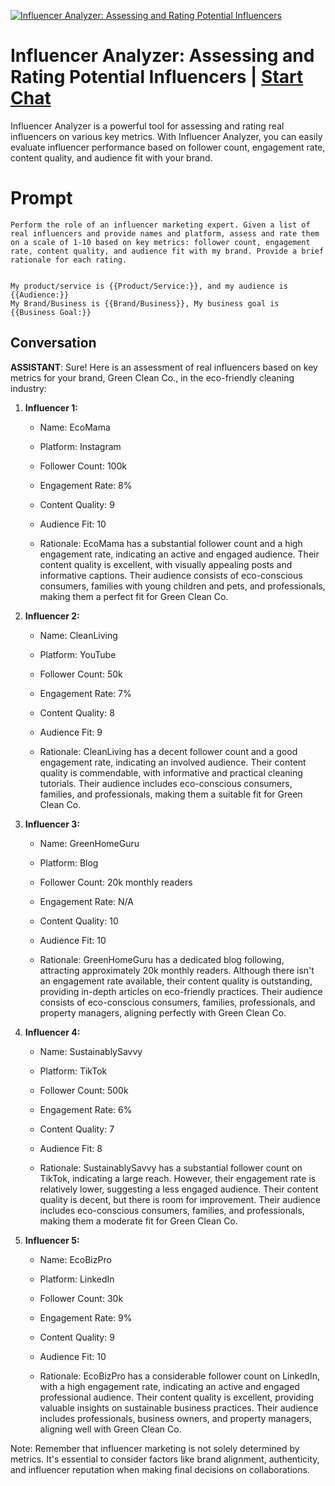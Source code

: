 
[![Influencer Analyzer: Assessing and Rating Potential Influencers](https://flow-prompt-covers.s3.us-west-1.amazonaws.com/icon/vintage/vint_6.png)](https://gptcall.net/chat.html?data=%7B%22contact%22%3A%7B%22id%22%3A%223LPJFgQ5MqOk3gfS8c5Eq%22%2C%22flow%22%3Atrue%7D%7D)
# Influencer Analyzer: Assessing and Rating Potential Influencers | [Start Chat](https://gptcall.net/chat.html?data=%7B%22contact%22%3A%7B%22id%22%3A%223LPJFgQ5MqOk3gfS8c5Eq%22%2C%22flow%22%3Atrue%7D%7D)
Influencer Analyzer is a powerful tool for assessing and rating real influencers on various key metrics. With Influencer Analyzer, you can easily evaluate influencer performance based on follower count, engagement rate, content quality, and audience fit with your brand. 

# Prompt

```
Perform the role of an influencer marketing expert. Given a list of real influencers and provide names and platform, assess and rate them on a scale of 1-10 based on key metrics: follower count, engagement rate, content quality, and audience fit with my brand. Provide a brief rationale for each rating.


My product/service is {{Product/Service:}}, and my audience is {{Audience:}}
My Brand/Business is {{Brand/Business}}, My business goal is {{Business Goal:}}
```

## Conversation

**ASSISTANT**: Sure! Here is an assessment of real influencers based on key metrics for your brand, Green Clean Co., in the eco-friendly cleaning industry:



1. **Influencer 1:**

   - Name: EcoMama

   - Platform: Instagram

   - Follower Count: 100k

   - Engagement Rate: 8%

   - Content Quality: 9

   - Audience Fit: 10

   - Rationale: EcoMama has a substantial follower count and a high engagement rate, indicating an active and engaged audience. Their content quality is excellent, with visually appealing posts and informative captions. Their audience consists of eco-conscious consumers, families with young children and pets, and professionals, making them a perfect fit for Green Clean Co.



2. **Influencer 2:**

   - Name: CleanLiving

   - Platform: YouTube

   - Follower Count: 50k

   - Engagement Rate: 7%

   - Content Quality: 8

   - Audience Fit: 9

   - Rationale: CleanLiving has a decent follower count and a good engagement rate, indicating an involved audience. Their content quality is commendable, with informative and practical cleaning tutorials. Their audience includes eco-conscious consumers, families, and professionals, making them a suitable fit for Green Clean Co.



3. **Influencer 3:**

   - Name: GreenHomeGuru

   - Platform: Blog

   - Follower Count: 20k monthly readers

   - Engagement Rate: N/A

   - Content Quality: 10

   - Audience Fit: 10

   - Rationale: GreenHomeGuru has a dedicated blog following, attracting approximately 20k monthly readers. Although there isn't an engagement rate available, their content quality is outstanding, providing in-depth articles on eco-friendly practices. Their audience consists of eco-conscious consumers, families, professionals, and property managers, aligning perfectly with Green Clean Co.



4. **Influencer 4:**

   - Name: SustainablySavvy

   - Platform: TikTok

   - Follower Count: 500k

   - Engagement Rate: 6%

   - Content Quality: 7

   - Audience Fit: 8

   - Rationale: SustainablySavvy has a substantial follower count on TikTok, indicating a large reach. However, their engagement rate is relatively lower, suggesting a less engaged audience. Their content quality is decent, but there is room for improvement. Their audience includes eco-conscious consumers, families, and professionals, making them a moderate fit for Green Clean Co.



5. **Influencer 5:**

   - Name: EcoBizPro

   - Platform: LinkedIn

   - Follower Count: 30k

   - Engagement Rate: 9%

   - Content Quality: 9

   - Audience Fit: 10

   - Rationale: EcoBizPro has a considerable follower count on LinkedIn, with a high engagement rate, indicating an active and engaged professional audience. Their content quality is excellent, providing valuable insights on sustainable business practices. Their audience includes professionals, business owners, and property managers, aligning well with Green Clean Co.



Note: Remember that influencer marketing is not solely determined by metrics. It's essential to consider factors like brand alignment, authenticity, and influencer reputation when making final decisions on collaborations.


